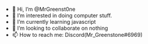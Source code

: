 - 👋 Hi, I’m @MrGreenst0ne
- 👀 I’m interested in doing computer stuff.
- 🌱 I’m currently learning javascript
- 💞️ I’m looking to collaborate on nothing
- 📫 How to reach me: Discord(Mr_Greenstone#6969)

<!---
MrGreenst0ne/MrGreenst0ne is a ✨ special ✨ repository because its `README.md` (this file) appears on your GitHub profile.
You can click the Preview link to take a look at your changes.
--->
